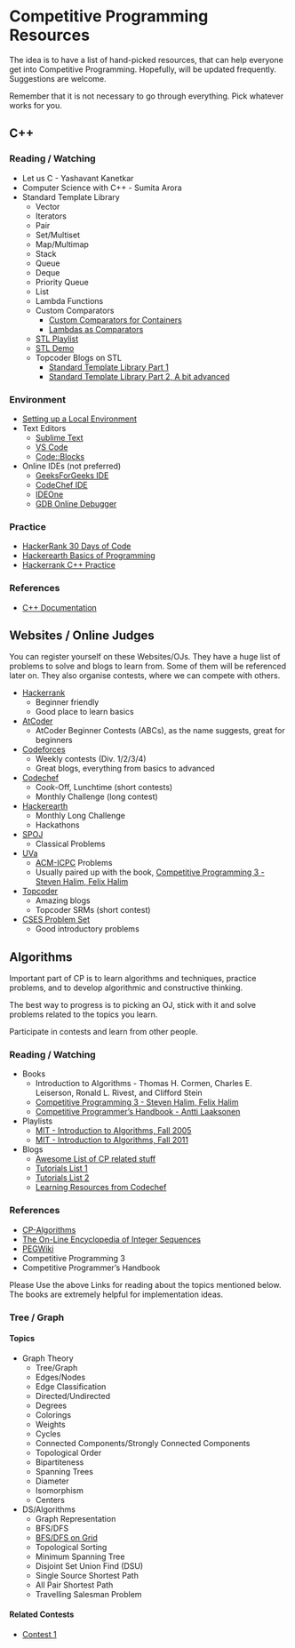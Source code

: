 # Competitive Programming Resources

The idea is to have a list of hand-picked resources, that can help everyone get into Competitive Programming. Hopefully, will be updated frequently. Suggestions are welcome.

Remember that it is not necessary to go through everything. Pick whatever works for you.

## C++

### Reading / Watching
- Let us C - Yashavant Kanetkar
- Computer Science with C++ - Sumita Arora
- Standard Template Library
	- Vector
	- Iterators
	- Pair
	- Set/Multiset
	- Map/Multimap
	- Stack
	- Queue
	- Deque
	- Priority Queue
	- List
	- Lambda Functions
	- Custom Comparators
		- [Custom Comparators for Containers](https://www.youtube.com/watch?v=sbiF1HDcG7U)
		- [Lambdas as Comparators](https://www.youtube.com/watch?v=dvLKY-oWqn0)
	- [STL Playlist](https://www.youtube.com/playlist?list=PL_dsdStdDXbq8BTjGdUEWgWYFWYP6pwYb)
	- [STL Demo](https://www.youtube.com/watch?v=g-1Cn3ccwXY)
	- Topcoder Blogs on STL
		- [Standard Template Library Part 1](https://www.topcoder.com/community/competitive-programming/tutorials/power-up-c-with-the-standard-template-library-part-1/)
		- [Standard Template Library Part 2, A bit advanced](https://www.topcoder.com/community/competitive-programming/tutorials/power-up-c-with-the-standard-template-library-part-2/)

### Environment
- [Setting up a Local Environment](https://www.freecodecamp.org/news/how-to-compile-your-c-code-in-visual-studio-code/)
- Text Editors
	- [Sublime Text](https://www.sublimetext.com/)
	- [VS Code](https://code.visualstudio.com/)
 	- [Code::Blocks](http://www.codeblocks.org/)
- Online IDEs (not preferred)
 	- [GeeksForGeeks IDE](https://ide.geeksforgeeks.org/)
 	- [CodeChef IDE](https://www.codechef.com/ide)
 	- [IDEOne](https://ideone.com/)
 	- [GDB Online Debugger](https://www.onlinegdb.com)

### Practice
- [HackerRank 30 Days of Code](https://www.hackerrank.com/domains/tutorials/30-days-of-code)
- [Hackerearth Basics of Programming](https://www.hackerearth.com/practice/basic-programming)
- [Hackerrank C++ Practice](https://www.hackerrank.com/domains/cpp)

### References
- [C++ Documentation](http://www.cplusplus.com/)

## Websites / Online Judges

You can register yourself on these Websites/OJs. They have a huge list of problems to solve and blogs to learn from. Some of them will be referenced later on. They also organise contests, where we can compete with others.

- [Hackerrank](https://www.hackerrank.com)
	- Beginner friendly
	- Good place to learn basics
- [AtCoder](https://atcoder.jp/home)
	- AtCoder Beginner Contests (ABCs), as the name suggests, great for beginners
- [Codeforces](https://codeforces.com/)
	- Weekly contests (Div. 1/2/3/4)
	- Great blogs, everything from basics to advanced
- [Codechef](https://www.codechef.com/)
	- Cook-Off, Lunchtime (short contests)
	- Monthly Challenge (long contest)
- [Hackerearth](https://www.hackerearth.com)
	- Monthly Long Challenge
	- Hackathons
- [SPOJ](https://www.spoj.com/)
	- Classical Problems
- [UVa](https://uva.onlinejudge.org/) 
	- [ACM-ICPC](https://icpc.global/) Problems
	- Usually paired up with the book, [Competitive Programming 3 - Steven Halim, Felix Halim](https://cpbook.net/)
- [Topcoder](https://www.topcoder.com/)
	- Amazing blogs
	- Topcoder SRMs (short contest)
- [CSES Problem Set](https://cses.fi/problemset/list/)
	- Good introductory problems

## Algorithms
Important part of CP is to learn algorithms and techniques, practice problems, and to develop algorithmic and constructive thinking.

The best way to progress is to picking an OJ, stick with it and solve problems related to the topics you learn. 

Participate in contests and learn from other people.

### Reading / Watching
- Books
	- Introduction to Algorithms - Thomas H. Cormen, Charles E. Leiserson, Ronald L. Rivest, and Clifford Stein
	- [Competitive Programming 3 - Steven Halim, Felix Halim](https://cpbook.net/)
	- [Competitive Programmer’s Handbook - Antti Laaksonen](https://cses.fi/book/book.pdf)
- Playlists
	- [MIT - Introduction to Algorithms, Fall 2005](https://www.youtube.com/watch?v=JPyuH4qXLZ0&list=PL8B24C31197EC371C)
	- [MIT - Introduction to Algorithms, Fall 2011](https://www.youtube.com/watch?v=HtSuA80QTyo&list=PLUl4u3cNGP61Oq3tWYp6V_F-5jb5L2iHb)
- Blogs
	- [Awesome List of CP related stuff](https://codeforces.com/blog/entry/23054)
	- [Tutorials List 1](https://codeforces.com/blog/entry/57282)
	- [Tutorials List 2](https://discuss.codechef.com/t/data-structures-and-algorithms/6599)
	- [Learning Resources from Codechef](https://www.codechef.com/certification/data-structures-and-algorithms/prepare#foundation)

### References
- [CP-Algorithms](https://cp-algorithms.com/)
- [The On-Line Encyclopedia of Integer Sequences](http://oeis.org/)
- [PEGWiki](http://wcipeg.com/wiki/Special:AllPages)
- Competitive Programming 3 
- Competitive Programmer’s Handbook

Please Use the above Links for reading about the topics mentioned below. The books are extremely helpful for implementation ideas.

### Tree / Graph

#### Topics
- Graph Theory
	- Tree/Graph
	- Edges/Nodes
	- Edge Classification
	- Directed/Undirected
	- Degrees
	- Colorings
	- Weights
	- Cycles
	- Connected Components/Strongly Connected Components 
	- Topological Order
	- Bipartiteness
	- Spanning Trees
	- Diameter
	- Isomorphism
	- Centers
- DS/Algorithms
	- Graph Representation
	- BFS/DFS
	- [BFS/DFS on Grid](https://codeforces.com/blog/entry/78827)
	- Topological Sorting
	- Minimum Spanning Tree
	- Disjoint Set Union Find (DSU)
	- Single Source Shortest Path
	- All Pair Shortest Path
	- Travelling Salesman Problem

#### Related Contests
- [Contest 1](https://codeforces.com/contestInvitation/03cd6c537e79e4d060d3198949e66eef22c01edd)
